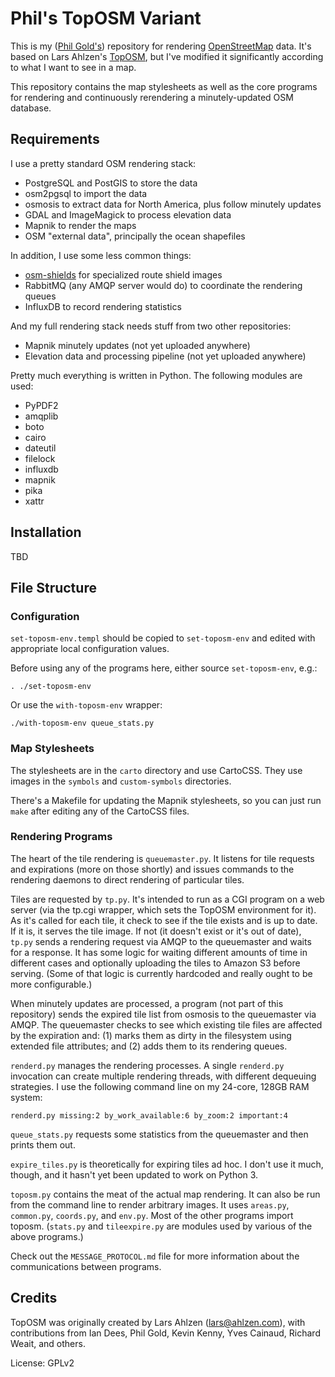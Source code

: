 # Phil's TopOSM Variant

This is my ([Phil Gold's](mailto:phil_g@pobox.com)) repository for
rendering [OpenStreetMap](https://www.openstreetmap.org/) data.  It's
based on Lars Ahlzen's [TopOSM](http://toposm.ahlzen.com/), but I've
modified it significantly according to what I want to see in a map.

This repository contains the map stylesheets as well as the core programs
for rendering and continuously rerendering a minutely-updated OSM
database.


## Requirements ##

I use a pretty standard OSM rendering stack:

 * PostgreSQL and PostGIS to store the data
 * osm2pgsql to import the data
 * osmosis to extract data for North America, plus follow minutely updates
 * GDAL and ImageMagick to process elevation data
 * Mapnik to render the maps
 * OSM "external data", principally the ocean shapefiles

In addition, I use some less common things:

 * [osm-shields][] for specialized route shield images
 * RabbitMQ (any AMQP server would do) to coordinate the rendering queues
 * InfluxDB to record rendering statistics

  [osm-shields]: https://gitlab.com/asciiphil/osm-shields

And my full rendering stack needs stuff from two other repositories:

 * Mapnik minutely updates (not yet uploaded anywhere)
 * Elevation data and processing pipeline (not yet uploaded anywhere)

Pretty much everything is written in Python.  The following modules are used:

 * PyPDF2
 * amqplib
 * boto
 * cairo
 * dateutil
 * filelock
 * influxdb
 * mapnik
 * pika
 * xattr


## Installation ##

TBD


## File Structure ##

### Configuration ###

`set-toposm-env.templ` should be copied to `set-toposm-env` and edited
with appropriate local configuration values.

Before using any of the programs here, either source `set-toposm-env`, e.g.:

    . ./set-toposm-env

Or use the `with-toposm-env` wrapper:

    ./with-toposm-env queue_stats.py


### Map Stylesheets ###

The stylesheets are in the `carto` directory and use CartoCSS.  They use
images in the `symbols` and `custom-symbols` directories.

There's a Makefile for updating the Mapnik stylesheets, so you can just
run `make` after editing any of the CartoCSS files.


### Rendering Programs ###

The heart of the tile rendering is `queuemaster.py`.  It listens for tile
requests and expirations (more on those shortly) and issues commands to
the rendering daemons to direct rendering of particular tiles.

Tiles are requested by `tp.py`.  It's intended to run as a CGI program on
a web server (via the tp.cgi wrapper, which sets the TopOSM environment
for it).  As it's called for each tile, it check to see if the tile exists
and is up to date.  If it is, it serves the tile image.  If not (it
doesn't exist or it's out of date), `tp.py` sends a rendering request via
AMQP to the queuemaster and waits for a response.  It has some logic for
waiting different amounts of time in different cases and optionally
uploading the tiles to Amazon S3 before serving.  (Some of that logic is
currently hardcoded and really ought to be more configurable.)

When minutely updates are processed, a program (not part of this
repository) sends the expired tile list from osmosis to the queuemaster
via AMQP.  The queuemaster checks to see which existing tile files are
affected by the expiration and: (1) marks them as dirty in the filesystem
using extended file attributes; and (2) adds them to its rendering queues.

`renderd.py` manages the rendering processes.  A single `renderd.py`
invocation can create multiple rendering threads, with different dequeuing
strategies.  I use the following command line on my 24-core, 128GB RAM
system:

    renderd.py missing:2 by_work_available:6 by_zoom:2 important:4

`queue_stats.py` requests some statistics from the queuemaster and then
prints them out.

`expire_tiles.py` is theoretically for expiring tiles ad hoc.  I don't use
it much, though, and it hasn't yet been updated to work on Python 3.

`toposm.py` contains the meat of the actual map rendering.  It can also be
run from the command line to render arbitrary images.  It uses `areas.py`,
`common.py`, `coords.py`, and `env.py`.  Most of the other programs import
toposm.  (`stats.py` and `tileexpire.py` are modules used by various of
the above programs.)

Check out the `MESSAGE_PROTOCOL.md` file for more information about the
communications between programs.


## Credits ##

TopOSM was originally created by Lars Ahlzen (lars@ahlzen.com), with
contributions from Ian Dees, Phil Gold, Kevin Kenny, Yves Cainaud, Richard
Weait, and others.

License: GPLv2
